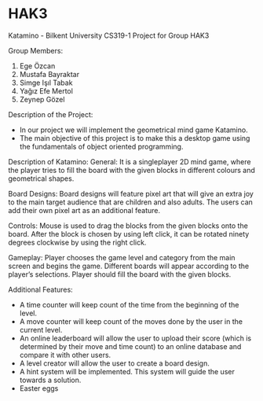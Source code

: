 # HAK3
Katamino - Bilkent University CS319-1 Project for Group HAK3 

Group Members:

1. Ege Özcan
2. Mustafa Bayraktar
3. Simge Işıl Tabak
4. Yağız Efe Mertol
5. Zeynep Gözel

Description of the Project:
* In our project we will implement the geometrical mind game Katamino.
* The main objective of this project is to make this a desktop game using the fundamentals of object oriented programming.

Description of Katamino:
General:
It is a singleplayer 2D mind game, where the player tries to fill the board with the given blocks in different colours and geometrical shapes.

Board Designs:
Board designs will feature pixel art that will give an extra joy to the main target audience that are children and also adults. The users can add their own pixel art as an additional feature.

Controls:
Mouse is used to drag the blocks from the given blocks onto the board. After the block is chosen by using left click, it can be rotated ninety degrees clockwise by using the right click.

Gameplay:
Player chooses the game level and category from the main screen and begins the game. Different boards will appear according to the player’s selections. Player should fill the board with the given blocks.

Additional Features:
* A time counter will keep count of the time from the beginning of the level.
* A move counter will keep count of the moves done by the user in the current level.
* An online leaderboard will allow the user to upload their score (which is determined by their move and time count) to an online database and compare it with other users.
* A level creator will allow the user to create a board design.
* A hint system will be implemented. This system will guide the user towards a solution.
* Easter eggs
